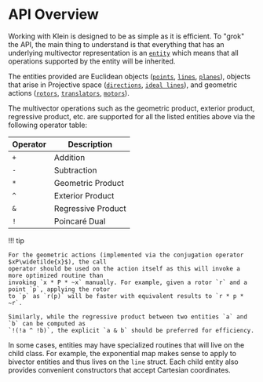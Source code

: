# API Overview

Working with Klein is designed to be as simple as it is efficient. To "grok" the API, the main thing
to understand is that everything that has an underlying multivector representation is an
[`entity`](/Klein/api/kln::entity) which means that all operations supported by the entity will be
inherited.

The entities provided are Euclidean objects ([`points`](/Klein/api/kln::point), [`lines`](/Klein/api/kln::line), [`planes`](/Klein/api/kln::plane)), objects that arise in
Projective space ([`directions`](/Klein/api/kln::direction), [`ideal lines`](/Klein/api/kln::ideal_line)),
and geometric actions ([`rotors`](/Klein/api/kln::rotor), [`translators`](/Klein/api/kln::translator),
[`motors`](/Klein/api/kln::motor)).

The multivector operations such as the geometric product, exterior product, regressive product, etc.
are supported for all the listed entities above via the following operator table:

| Operator | Description        |
| -------- | ------------------ |
| `+`      | Addition           |
| `-`      | Subtraction        |
| `*`      | Geometric Product  |
| `^`      | Exterior Product   |
| `&`      | Regressive Product |
| `!`      | Poincaré Dual      |

!!! tip

    For the geometric actions (implemented via the conjugation operator $xP\widetilde{x}$), the call
    operator should be used on the action itself as this will invoke a more optimized routine than
    invoking `x * P * ~x` manually. For example, given a rotor `r` and a point `p`, applying the rotor
    to `p` as `r(p)` will be faster with equivalent results to `r * p * ~r`.

    Similarly, while the regressive product between two entities `a` and `b` can be computed as
    `!(!a ^ !b)`, the explicit `a & b` should be preferred for efficiency.

In some cases, entities may have specialized routines that will live on the child class. For
example, the exponential map makes sense to apply to bivector entities and thus lives on the `line`
struct. Each child entity also provides convenient constructors that accept Cartesian coordinates.
